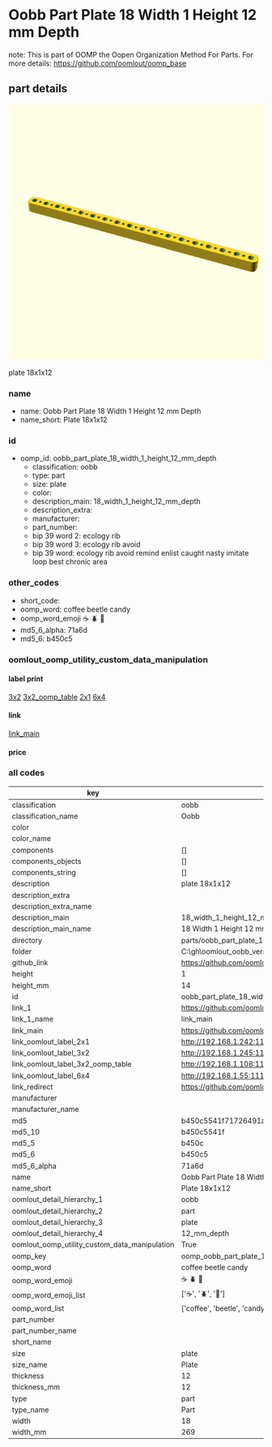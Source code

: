 # Oobb Part Plate 18 Width 1 Height 12 mm Depth  

note: This is part of OOMP the Oopen Organization Method For Parts. For more details: https://github.com/oomlout/oomp_base

##  part details
  

[![](3dpr.png)](3dpr.png)

plate 18x1x12



### name
* name: Oobb Part Plate 18 Width 1 Height 12 mm Depth
* name_short: Plate 18x1x12 
### id
* oomp_id: oobb_part_plate_18_width_1_height_12_mm_depth
  * classification: oobb
  * type: part
  * size: plate
  * color: 
  * description_main: 18_width_1_height_12_mm_depth
  * description_extra: 
  * manufacturer: 
  * part_number: 
  * bip 39 word 2: ecology rib
  * bip 39 word 3: ecology rib avoid
  * bip 39 word: ecology rib avoid remind enlist caught nasty imitate loop best chronic area

### other_codes
* short_code: 
* oomp_word: coffee beetle candy
* oomp_word_emoji :coffee: :beetle: :candy:
* md5_6_alpha: 71a6d
* md5_6: b450c5






### oomlout_oomp_utility_custom_data_manipulation
#### label print
[3x2](http://192.168.1.245:1112/?label=oomp%2071a6d)
[3x2_oomp_table](http://192.168.1.108:1112/?label=oomp%2071a6d)
[2x1](http://192.168.1.242:1112/?label=oomp%2071a6d)
[6x4](http://192.168.1.55:1112/?label=oomp%2071a6d)    

#### link

[link_main](https://github.com/oomlout/oomlout_oobb_version_4_generated_parts/tree/main/navigation_oomp/oobb/part/plate/18_width_1_height_12_mm_depth/part)                              

#### price







### all codes 
| key | value |  
| --- | --- |  
| classification | oobb |  
| classification_name | Oobb |  
| color |  |  
| color_name |  |  
| components | [] |  
| components_objects | [] |  
| components_string | [] |  
| description | plate 18x1x12 |  
| description_extra |  |  
| description_extra_name |  |  
| description_main | 18_width_1_height_12_mm_depth |  
| description_main_name | 18 Width 1 Height 12 mm Depth |  
| directory | parts/oobb_part_plate_18_width_1_height_12_mm_depth |  
| folder | C:\gh\oomlout_oobb_version_4_generated_parts\parts\oobb_part_plate_18_width_1_height_12_mm_depth |  
| github_link | https://github.com/oomlout/oomlout_oomp_part_src/tree/main/parts/oobb_part_plate_18_width_1_height_12_mm_depth |  
| height | 1 |  
| height_mm | 14 |  
| id | oobb_part_plate_18_width_1_height_12_mm_depth |  
| link_1 | https://github.com/oomlout/oomlout_oobb_version_4_generated_parts/tree/main/navigation_oomp/oobb/part/plate/18_width_1_height_12_mm_depth/part |  
| link_1_name | link_main |  
| link_main | https://github.com/oomlout/oomlout_oobb_version_4_generated_parts/tree/main/navigation_oomp/oobb/part/plate/18_width_1_height_12_mm_depth/part |  
| link_oomlout_label_2x1 | http://192.168.1.242:1112/?label=oomp%2071a6d |  
| link_oomlout_label_3x2 | http://192.168.1.245:1112/?label=oomp%2071a6d |  
| link_oomlout_label_3x2_oomp_table | http://192.168.1.108:1112/?label=oomp%2071a6d |  
| link_oomlout_label_6x4 | http://192.168.1.55:1112/?label=oomp%2071a6d |  
| link_redirect | https://github.com/oomlout/oomlout_oobb_version_4_generated_parts/tree/main/parts/oobb_plate_18_01_12 |  
| manufacturer |  |  
| manufacturer_name |  |  
| md5 | b450c5541f71726491a56b5c202e3a30 |  
| md5_10 | b450c5541f |  
| md5_5 | b450c |  
| md5_6 | b450c5 |  
| md5_6_alpha | 71a6d |  
| name | Oobb Part Plate 18 Width 1 Height 12 mm Depth |  
| name_short | Plate 18x1x12  |  
| oomlout_detail_hierarchy_1 | oobb |  
| oomlout_detail_hierarchy_2 | part |  
| oomlout_detail_hierarchy_3 | plate |  
| oomlout_detail_hierarchy_4 | 12_mm_depth |  
| oomlout_oomp_utility_custom_data_manipulation | True |  
| oomp_key | oomp_oobb_part_plate_18_width_1_height_12_mm_depth |  
| oomp_word | coffee beetle candy |  
| oomp_word_emoji | :coffee: :beetle: :candy: |  
| oomp_word_emoji_list | [':coffee:', ':beetle:', ':candy:'] |  
| oomp_word_list | ['coffee', 'beetle', 'candy'] |  
| part_number |  |  
| part_number_name |  |  
| short_name |  |  
| size | plate |  
| size_name | Plate |  
| thickness | 12 |  
| thickness_mm | 12 |  
| type | part |  
| type_name | Part |  
| width | 18 |  
| width_mm | 269 |  
